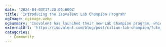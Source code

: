```yaml
---
date: '2024-04-03T17:20:05.000Z'
title: 'Introducing the Isovalent Lab Champion Program'
ogImage: ogimage.webp
ogSummary: 'Isovalent has launched their new Lab Champion program, which awards a badge with added benefits to individuals who have completed 10 or more of their Cilium labs'
externalUrl: 'https://isovalent.com/blog/post/cilium-lab-champion/?utm_source=website-cilium&utm_medium=referral&utm_campaign=cilium-blog'
categories:
  - Community
---
```

